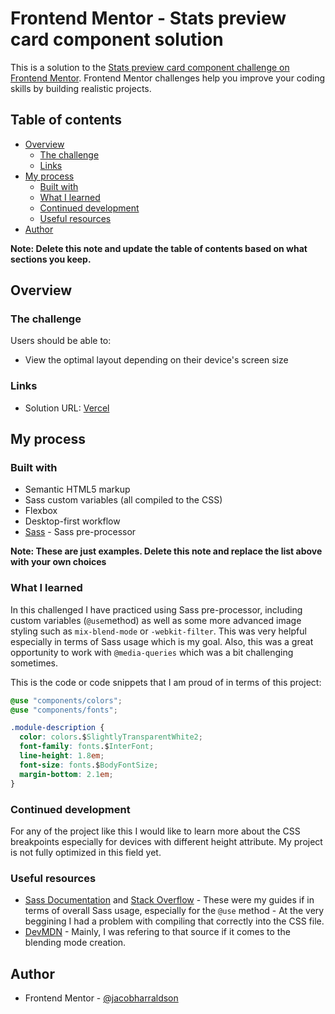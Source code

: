 # Frontend Mentor - Stats preview card component solution

This is a solution to the [Stats preview card component challenge on Frontend Mentor](https://www.frontendmentor.io/challenges/stats-preview-card-component-8JqbgoU62). Frontend Mentor challenges help you improve your coding skills by building realistic projects. 

## Table of contents

- [Overview](#overview)
  - [The challenge](#the-challenge)
  - [Links](#links)
- [My process](#my-process)
  - [Built with](#built-with)
  - [What I learned](#what-i-learned)
  - [Continued development](#continued-development)
  - [Useful resources](#useful-resources)
- [Author](#author)

**Note: Delete this note and update the table of contents based on what sections you keep.**

## Overview

### The challenge

Users should be able to:

- View the optimal layout depending on their device's screen size

### Links

- Solution URL: [Vercel](https://stats-preview-card-component-git-spc-jacobharraldson.vercel.app/)

## My process

### Built with

- Semantic HTML5 markup
- Sass custom variables (all compiled to the CSS)
- Flexbox
- Desktop-first workflow
- [Sass](https://sass-lang.com/) - Sass pre-processor

**Note: These are just examples. Delete this note and replace the list above with your own choices**

### What I learned

In this challenged I have practiced using Sass pre-processor, including custom variables (``@use``method) as well as some more advanced image styling such as ``mix-blend-mode`` or ``-webkit-filter``. This was very helpful especially in terms of Sass usage which is my goal. Also, this was a great opportunity to work with ``@media-queries`` which was a bit challenging sometimes.

This is the code or code snippets that I am proud of in terms of this project:

```css
@use "components/colors";
@use "components/fonts";
```

```css
.module-description {
  color: colors.$SlightlyTransparentWhite2;
  font-family: fonts.$InterFont;
  line-height: 1.8em;
  font-size: fonts.$BodyFontSize;
  margin-bottom: 2.1em;
}
 ```

### Continued development

For any of the project like this I would like to learn more about the CSS breakpoints especially for devices with different height attribute. My project is not fully optimized in this field yet.

### Useful resources

- [Sass Documentation](https://sass-lang.com/documentation/at-rules/use) and [Stack Overflow](https://stackoverflow.com/questions/66193156/live-sass-compiler-use-causes-compilation-error) - These were my guides if in terms of overall Sass usage, especially for the ``@use`` method - At the very beggining I had a problem with compiling that correctly into the CSS file.  
- [DevMDN](https://developer.mozilla.org/en-US/docs/Web/CSS/mix-blend-mode) - Mainly, I was refering to that source if it comes to the blending mode creation.

## Author

- Frontend Mentor - [@jacobharraldson](https://www.frontendmentor.io/profile/jacobharraldson)
